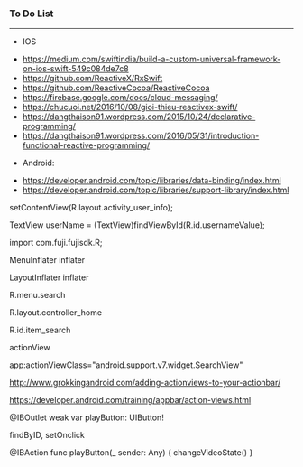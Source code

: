 ### To Do List
 
----------------
* IOS
- https://medium.com/swiftindia/build-a-custom-universal-framework-on-ios-swift-549c084de7c8
- https://github.com/ReactiveX/RxSwift
- https://github.com/ReactiveCocoa/ReactiveCocoa
- https://firebase.google.com/docs/cloud-messaging/
- https://chucuoi.net/2016/10/08/gioi-thieu-reactivex-swift/
- https://dangthaison91.wordpress.com/2015/10/24/declarative-programming/
- https://dangthaison91.wordpress.com/2016/05/31/introduction-functional-reactive-programming/

* Android:

- https://developer.android.com/topic/libraries/data-binding/index.html
- https://developer.android.com/topic/libraries/support-library/index.html



setContentView(R.layout.activity_user_info);

TextView userName = (TextView)findViewById(R.id.usernameValue);

import com.fuji.fujisdk.R;


MenuInflater inflater

LayoutInflater inflater

R.menu.search

R.layout.controller_home

R.id.item_search

actionView


app:actionViewClass="android.support.v7.widget.SearchView"

http://www.grokkingandroid.com/adding-actionviews-to-your-actionbar/

https://developer.android.com/training/appbar/action-views.html


@IBOutlet weak var playButton: UIButton!

findByID, setOnclick
  
@IBAction func playButton(_ sender: Any) {
    changeVideoState()
}
